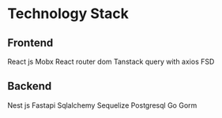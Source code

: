 # Technology Stack
## Frontend
React js
Mobx
React router dom
Tanstack query with axios
FSD

## Backend
Nest js
Fastapi
Sqlalchemy
Sequelize
Postgresql
Go
Gorm
